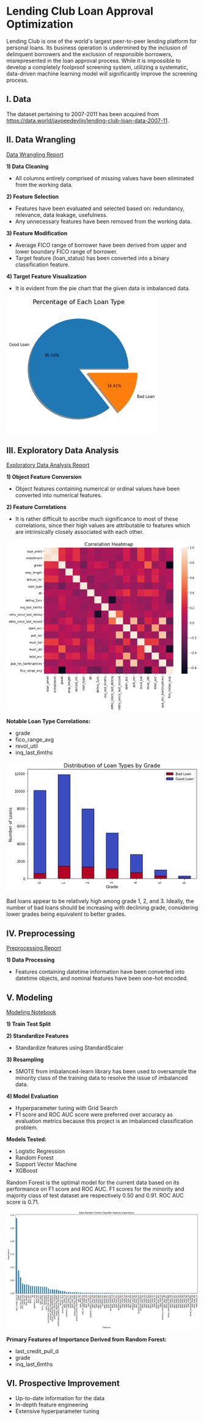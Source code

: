 # Lending Club Loan Approval Optimization
Lending Club is one of the world's largest peer-to-peer lending platform for personal loans.
Its business operation is undermined by the inclusion of delinquent borrowers and the exclusion of responsible borrowers, misrepresented in the loan approval process.
While it is impossible to develop a completely foolproof screening system, utilizing a systematic, data-driven machine learning model will significantly improve the screening process.

## I. Data
The dataset pertaining to 2007-2011 has been acquired from https://data.world/jaypeedevlin/lending-club-loan-data-2007-11.

## II. Data Wrangling
[Data Wrangling Report]()

__1) Data Cleaning__
 * All columns entirely comprised of missing values have been eliminated from the working data.

__2) Feature Selection__
 * Features have been evaluated and selected based on: redundancy, relevance, data leakage, usefulness.
 * Any unnecessary features have been removed from the working data.
 
__3) Feature Modification__
 * Average FICO range of borrower have been derived from upper and lower boundary FICO range of borrower.
 * Target feature (loan_status) has been converted into a binary classification feature.

__4) Target Feature Visualization__
 * It is evident from the pie chart that the given data is imbalanced data.

![](./readme/percentage_of_loan_type.png)

## III. Exploratory Data Analysis
[Exploratory Data Analysis Report]()

__1) Object Feature Conversion__
 * Object features containing numerical or ordinal values have been converted into numerical features.

__2) Feature Correlations__
 * It is rather difficult to ascribe much significance to most of these correlations, since their high values are attributable to features which are intrinsically closely associated with each other.

![](./readme/correlation_heatmap.png)

__Notable Loan Type Correlations:__
 * grade
 * fico_range_avg
 * revol_util
 * inq_last_6mths

![](./readme/distribution_of_loan_types_by_grade.png)

Bad loans appear to be relatively high among grade 1, 2, and 3.
Ideally, the number of bad loans should be increasing with declining grade, considering lower grades being equivalent to better grades.

## IV. Preprocessing
[Preprocessing Report]()

__1) Data Processing__
 * Features containing datetime information have been converted into datetime objects, and nominal features have been one-hot encoded.

## V. Modeling
[Modeling Notebook]()

__1) Train Test Split__

__2) Standardize Features__
 * Standardize features using StandardScaler

__3) Resampling__
 * SMOTE from imbalanced-learn library has been used to oversample the minority class of the training data to resolve the issue of imbalanced data.

__4) Model Evaluation__
 * Hyperparameter tuning with Grid Search
 * F1 score and ROC AUC score were preferred over accuracy as evaluation metrics because this project is an imbalanced classification problem.

__Models Tested:__
 * Logistic Regression
 * Random Forest
 * Support Vector Machine
 * XGBoost

Random Forest is the optimal model for the current data based on its performance on F1 score and ROC AUC.
F1 scores for the minority and majority class of test dataset are respectively 0.50 and 0.91.
ROC AUC score is 0.71. 

![](./readme/rf_feature_importance.png)

__Primary Features of Importance Derived from Random Forest:__
 * last_credit_pull_d
 * grade
 * inq_last_6mths

## VI. Prospective Improvement
* Up-to-date information for the data
* In-depth feature engineering
* Extensive hyperparameter tuning
